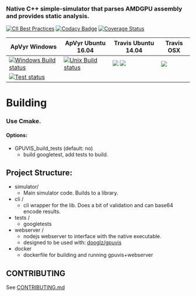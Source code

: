 
### Native C++ simple-simulator that parses AMDGPU assembly and provides static analysis.

[![CII Best Practices](https://bestpractices.coreinfrastructure.org/projects/2198/badge)](https://bestpractices.coreinfrastructure.org/projects/2198)
[![Codacy Badge](https://api.codacy.com/project/badge/Grade/83f648c94e4d41d09a57e279c611d380)](https://www.codacy.com/app/dooglz/gpuvis_server?utm_source=github.com&amp;utm_medium=referral&amp;utm_content=dooglz/gpuvis_server&amp;utm_campaign=Badge_Grade)
[![Coverage Status](https://coveralls.io/repos/github/dooglz/gpuvis_server/badge.svg?branch=master)](https://coveralls.io/github/dooglz/gpuvis_server?branch=master)

| ApVyr Windows | ApVyr Ubuntu 16.04 | Travis Ubuntu 14.04| Travis OSX |
| ------------- | ------------- |------------- |------------- |
| [![Windows Build status](https://appveyor-matrix-badges.herokuapp.com/repos/dooglz/gpuvis-server/branch/master/1)](https://ci.appveyor.com/project/dooglz/gpuvis-server) | [![Unix Build status](https://appveyor-matrix-badges.herokuapp.com/repos/dooglz/gpuvis-server/branch/master/2)](https://ci.appveyor.com/project/dooglz/gpuvis-server) | [![](https://badges.herokuapp.com/travis/dooglz/gpuvis_server?env=CACHE_NAME=JOB1&label=clang-6)](https://travis-ci.org/dooglz/gpuvis_server) [![](https://badges.herokuapp.com/travis/dooglz/gpuvis_server?env=CACHE_NAME=JOB2&label=gcc-8)](https://travis-ci.org/dooglz/gpuvis_server)|[![](https://badges.herokuapp.com/travis/dooglz/gpuvis_server?env=CACHE_NAME=JOB0&label=osx)](https://travis-ci.org/dooglz/gpuvis_server) | 
| [![Test status](http://teststatusbadge.azurewebsites.net/api/status/dooglz/gpuvis-server)](https://ci.appveyor.com/project/dooglz/gpuvis-server) | | | |


# Building

### Use Cmake. 
#### Options:
- GPUVIS_build_tests (default: no)
  - build googletest, add tests to build.

## Project Structure:

- simulator/
    - Main simulator code. Builds to a library.
- cli /
    - cli wrapper for the lib. Does a bit of validation and can base64 encode results.
- tests /
     - googletests
- webserver /
    - nodejs webserver to interface with the native executable.
    - designed to be used with: [dooglz/gpuvis](https://github.com/dooglz/gpuvis)
- docker
    - dockerfile for building and running gpuvis+webserver

## CONTRIBUTING
See [CONTRIBUTING.md](https://github.com/dooglz/gpuvis_server/blob/master/CONTRIBUTING.md)